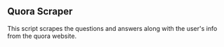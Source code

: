 ## Quora Scraper

This script scrapes the questions and answers along with the user's info from the quora website. 
